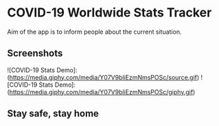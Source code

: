 # COVID-19 Worldwide Stats Tracker

Aim of the app is to inform people about the current situation.
## Screenshots
![COVID-19 Stats Demo]: (https://media.giphy.com/media/Y07V9bliEzmNmsPOSc/source.gif)
![COVID-19 Stats Demo]:  (https://media.giphy.com/media/Y07V9bliEzmNmsPOSc/giphy.gif)
## Stay safe, stay home
